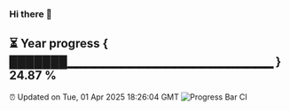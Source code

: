 ### Hi there 👋
⏳ Year progress { ███████▁▁▁▁▁▁▁▁▁▁▁▁▁▁▁▁▁▁▁▁▁▁▁ } 24.87 %
---
⏰ Updated on Tue, 01 Apr 2025 18:26:04 GMT
![Progress Bar CI](https://github.com/liununu/liununu/workflows/Progress%20Bar%20CI/badge.svg)
